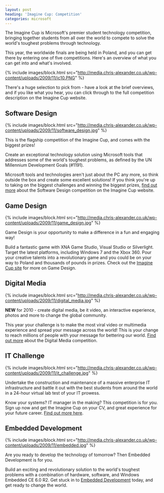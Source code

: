 ```yaml
---
layout: post
heading: 'Imagine Cup: Competition'
categories: microsoft
---
```


The Imagine Cup is Microsoft's premier student technology competition, bringing together students from all over the world to compete to solve the world's toughest problems through technology.

This year, the worldwide finals are being held in Poland, and you can get there by entering one of five competitions. Here's an overview of what you can get into and what's involved.

{% include images/block.html src="http://media.chris-alexander.co.uk/wp-content/uploads/2009/11/ic10.PNG" %}

There's a huge selection to pick from - have a look at the brief overviews, and if you like what you hear, you can click through to the full competition description on the Imagine Cup website.

## Software Design

{% include images/block.html src="http://media.chris-alexander.co.uk/wp-content/uploads/2009/11/software_design.jpg" %}

This is the flagship competition of the Imagine Cup, and comes with the biggest prizes!

Create an exceptional technology solution using Microsoft tools that addresses some of the world's toughest problems, as defined by the UN Millennium Development Goals (#1191).

Microsoft tools and technologies aren't just about the PC any more, so think outside the box and create some excellent solutions! If you think you're up to taking on the biggest challenges and winning the biggest prizes, [find out more](http://imaginecup.com/Competition/mycompetitionportal.aspx?competitionId=37) about the Software Design competition on the Imagine Cup website.

## Game Design

{% include images/block.html src="http://media.chris-alexander.co.uk/wp-content/uploads/2009/11/game_design.jpg" %}

Game Design is your opportunity to make a difference in a fun and engaging way!

Build a fantastic game with XNA Game Studio, Visual Studio or Silverlight. Target the latest platforms, including Windows 7 and the Xbox 360. Pour your creative talents into a revolutionary game and you could be on your way to Poland and thousands of pounds in prizes. Check out the [Imagine Cup site](http://imaginecup.com/Competition/mycompetitionportal.aspx?competitionId=38) for more on Game Design.

## Digital Media

{% include images/block.html src="http://media.chris-alexander.co.uk/wp-content/uploads/2009/11/digital_media.jpg" %}

**NEW** for 2010 - create digital media, be it video, an interactive experience, photos and more to change the global community.

This year your challenge is to make the most viral video or multimedia experience and spread your message across the world! This is your change to reach millions of people with your message for bettering our world. [Find out more](http://imaginecup.com/Competition/mycompetitionportal.aspx?competitionId=39) about the Digital Media competition.

## IT Challenge

{% include images/block.html src="http://media.chris-alexander.co.uk/wp-content/uploads/2009/11/it_challenge.jpg" %}

Undertake the construction and maintenance of a massive enterprise IT infrastructure and battle it out with the best students from around the world in a 24-hour virtual lab test of your IT prowess.

Know your systems? IT manager in the making? This competition is for you. Sign up now and get the Imagine Cup on your CV, and great experience for your future career. [Find out more here](http://imaginecup.com/Competition/mycompetitionportal.aspx?competitionId=41).

## Embedded Development

{% include images/block.html src="http://media.chris-alexander.co.uk/wp-content/uploads/2009/11/embedded.jpg" %}

Are you ready to develop the technology of tomorrow? Then Embedded Development is for you.

Build an exciting and revolutionary solution to the world's toughest problems with a combination of hardware, software, and Windows Embedded CE 6.0 R2. Get stuck in to [Embedded Development](http://imaginecup.com/Competition/mycompetitionportal.aspx?competitionId=40) today, and get ready to change the world.